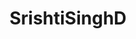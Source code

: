 ---
title: SrishtiSinghD
github: https://github.com/SrishtiSinghD
mode: dark
transition: 3s
archetype:
  - Little Bit of Everything
---